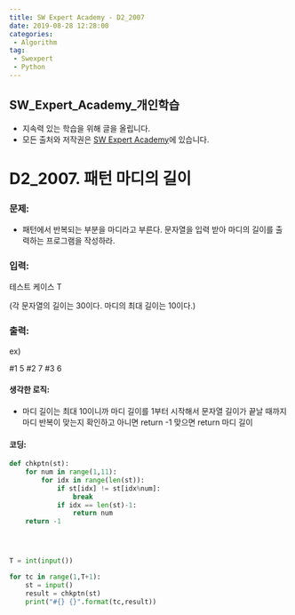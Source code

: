 ```yaml
---
title: SW Expert Academy - D2_2007
date: 2019-08-28 12:28:00
categories:
 - Algorithm
tag:
 - Swexpert
 - Python
---
```


## SW_Expert_Academy_개인학습

- 지속력 있는 학습을 위해 글을 올립니다.
- 모든 출처와 저작권은 [SW Expert Academy][출처]에 있습니다.



# D2_2007. 패턴 마디의 길이

### 문제:

- 패턴에서 반복되는 부분을 마디라고 부른다. 문자열을 입력 받아 마디의 길이를 출력하는 프로그램을 작성하라.

### 입력:

테스트 케이스 T

(각 문자열의 길이는 30이다. 마디의 최대 길이는 10이다.)



### 출력:

ex)

#1 5
#2 7
#3 6



#### 생각한 로직:

- 마디 길이는 최대 10이니까 마디 길이를 1부터 시작해서 문자열 길이가 끝날 때까지 마디 반복이 맞는지 확인하고 아니면 return -1 맞으면 return 마디 길이



#### 코딩:

```python
def chkptn(st):
    for num in range(1,11):
        for idx in range(len(st)):
            if st[idx] != st[idx%num]:
                break
            if idx == len(st)-1:
                return num
    return -1




T = int(input())

for tc in range(1,T+1):
    st = input()
    result = chkptn(st)
    print("#{} {}".format(tc,result))
```



[출처]: https://www.swexpertacademy.com/
